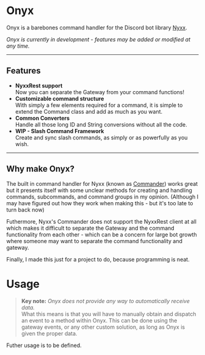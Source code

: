 # Onyx
Onyx is a barebones command handler for the Discord bot library [Nyxx](https://github.com/l7ssha/nyxx).

*Onyx is currently in development - features may be added or modified at any time.*

---
## Features
- **NyxxRest support** <br>
    Now you can separate the Gateway from your command functions!
- **Customizable command structure** <br>
    With simply a few elements required for a command, it is simple to extend the Command class and add as much as you want.
- **Common Converters** <br>
    Handle all those long ID and String conversions without all the code.
- **WIP - Slash Command Framework** <br>
    Create and sync slash commands, as simply or as powerfully as you wish.

---
## Why make Onyx?
The built in command handler for Nyxx (known as [Commander](https://github.com/l7ssha/nyxx/tree/dev/nyxx_commander)) works great but it presents itself with some unclear methods for creating and handling commands, subcommands, and command groups in my opinion. (Although I may have figured out how they work when making this - but it's too late to turn back now)

Futhermore, Nyxx's Commander does not support the NyxxRest client at all which makes it difficult to separate the Gateway and the command functionality from each other - which can be a concern for large bot growth where someone may want to separate the command functionality and gateway.

Finally, I made this just for a project to do, because programming is neat.


# Usage
>**Key note:** *Onyx does not provide any way to automatically receive data.* <br>
What this means is that you will have to manually obtain and dispatch an event to a method within Onyx. This can be done using the gateway events, or any other custom solution, as long as Onyx is given the proper data.

Futher usage is to be defined.

